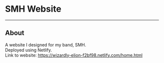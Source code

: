 # SMH Website

---

## About

A website I designed for my band, SMH. <br />
Deployed using Netlify. <br />
Link to website: https://wizardly-elion-f2bf98.netlify.com/home.html